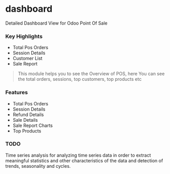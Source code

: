 # dashboard
Detailed Dashboard View for Odoo Point Of Sale

### Key Highlights
-  Total Pos Orders
- Session Details
- Customer List
- Sale Report

> This module helps you to see the Overview of POS, here You can see the total orders, sessions, top customers, top products etc

### Features
- Total Pos Orders
- Session Details
- Refund Details
- Sale Details
- Sale Report Charts
- Top Products

### TODO
Time series analysis for analyzing time series data in order to extract meaningful statistics and other characteristics of the data and detection of trends, seasonality and cycles.
